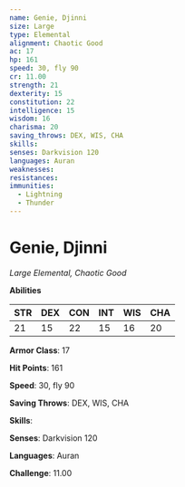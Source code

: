 ```yaml
---
name: Genie, Djinni
size: Large
type: Elemental
alignment: Chaotic Good
ac: 17
hp: 161
speed: 30, fly 90
cr: 11.00
strength: 21
dexterity: 15
constitution: 22
intelligence: 15
wisdom: 16
charisma: 20
saving_throws: DEX, WIS, CHA
skills: 
senses: Darkvision 120
languages: Auran
weaknesses:
resistances:
immunities:
  - Lightning
  - Thunder
---
```


# Genie, Djinni

*Large Elemental, Chaotic Good*

**Abilities**

| STR | DEX | CON | INT | WIS | CHA |
| --- | --- | --- | --- | --- | --- |
| 21 | 15 | 22 | 15 | 16 | 20 |

**Armor Class**: 17

**Hit Points**: 161

**Speed**: 30, fly 90

**Saving Throws**: DEX, WIS, CHA

**Skills**: 

**Senses**: Darkvision 120

**Languages**: Auran

**Challenge**: 11.00


